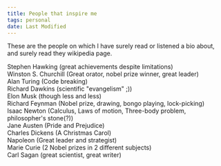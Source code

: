 ```yaml
---
title: People that inspire me
tags: personal
date: Last Modified
---
```


These are the people on which I have surely read or listened a bio about, and surely read they wikipedia page. 

Stephen Hawking (great achievements despite limitations)   
Winston S. Churchill (Great orator, nobel prize winner, great leader)      
Alan Turing (Code breaking)         
Richard Dawkins (scientific "evangelism" ;))     
Elon Musk (though less and less)      
Richard Feynman (Nobel prize, drawing, bongo playing, lock-picking)   
Isaac Newton (Calculus, Laws of motion, Three-body problem, philosopher's stone(?))   
Jane Austen (Pride and Prejudice)   
Charles Dickens (A Christmas Carol)      
Napoleon (Great leader and strategist)      
Marie Curie (2 Nobel prizes in 2 different subjects)      
Carl Sagan (great scientist, great writer)      